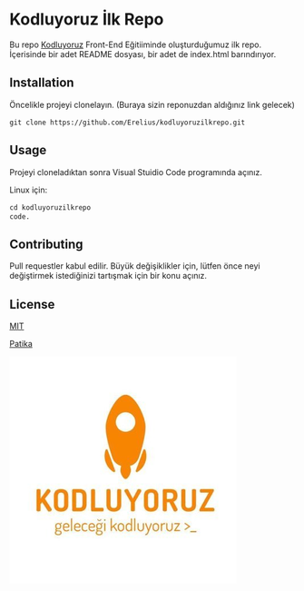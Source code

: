 # Kodluyoruz İlk Repo
Bu repo [Kodluyoruz](https://www.kodluyoruz.org) Front-End Eğitiiminde oluşturduğumuz ilk repo. İçerisinde bir adet README dosyası, bir adet de index.html barındırıyor.

## Installation
Öncelikle projeyi clonelayın. (Buraya sizin reponuzdan aldığınız link gelecek)

```
git clone https://github.com/Erelius/kodluyoruzilkrepo.git
```

## Usage
Projeyi cloneladıktan sonra Visual Stuidio Code programında açınız.

Linux için:

```
cd kodluyoruzilkrepo
code.
```

## Contributing
Pull requestler kabul edilir. Büyük değişiklikler için, lütfen önce neyi değiştirmek istediğinizi tartışmak için bir konu açınız.

## License
[MIT](https://choosealicense.com/licenses/mit/)

[Patika](https://www.patika.dev)

![Kodluyoruz Logo](https://github.com/Erelius/kodluyoruzilkrepo/blob/main/kodluyoruz_logo.jpg?raw=true)


